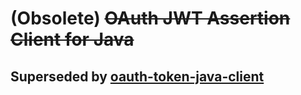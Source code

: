 # (Obsolete) ~~OAuth JWT Assertion Client for Java~~ #
## Superseded by [oauth-token-java-client](https://github.com/Scalepoint/oauth-token-java-client) ##
